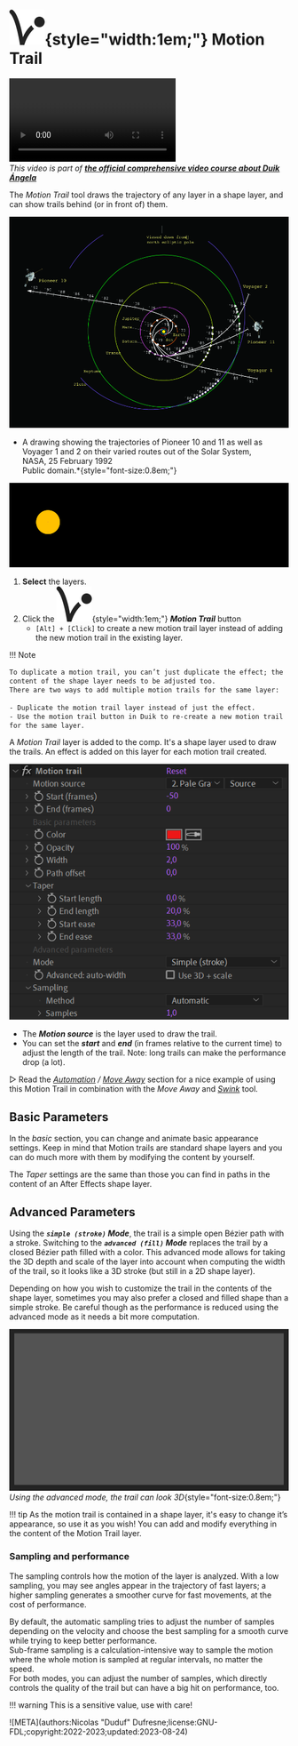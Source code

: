 # ![](../../img/duik/icons/motion_trail.svg){style="width:1em;"} Motion Trail

![RXLAB_VIDEO](https://rxlaboratory.org/wp-content/uploads/rx-videos/Duik17_F07_MoveAwayMotionTrail__EN_720.mp4)  
*This video is part of [__the official comprehensive video course about Duik Ángela__](https://rxlaboratory.org/product/the-official-comprehensive-video-course-about-duik-angela/)*

The *Motion Trail* tool draws the trajectory of any layer in a shape layer, and can show trails behind (or in front of) them.

![](../../img/illustration/A_drawing_showing_the_trajectories_of_Pioneer_10_and_11_as_well_as_Voyager_1_and_2_on_their_varied_routes_out_of_the_Solar_System.jpg)  
* A drawing showing the trajectories of Pioneer 10 and 11 as well as Voyager 1 and 2 on their varied routes out of the Solar System,  
NASA, 25 February 1992   
Public domain.*{style="font-size:0.8em;"}

![](../../img/examples/motion_trail.gif)

1. **Select** the layers.
2. Click the ![](../../img/duik/icons/motion_trail.svg){style="width:1em;"} ***Motion Trail*** button  
    - `[Alt] + [Click]` to create a new motion trail layer instead of adding the new motion trail in the existing layer.

!!! Note

    To duplicate a motion trail, you can’t just duplicate the effect; the content of the shape layer needs to be adjusted too.  
    There are two ways to add multiple motion trails for the same layer:

    - Duplicate the motion trail layer instead of just the effect.
    - Use the motion trail button in Duik to re-create a new motion trail for the same layer.


A *Motion Trail* layer is added to the comp. It's a shape layer used to draw the trails. An effect is added on this layer for each motion trail created.

![](../../img/duik/automation/motiontrail-effect.png)

- The ***Motion source*** is the layer used to draw the trail.
- You can set the ***start*** and ***end*** (in frames relative to the current time) to adjust the length of the trail. Note: long trails can make the performance drop (a lot).

▷ Read the *[Automation](index.md) / [Move Away](move-away.md)* section for a nice example of using this Motion Trail in combination with the *Move Away* and *[Swink](swink.md)* tool.

## Basic Parameters

In the *basic* section, you can change and animate basic appearance settings. Keep in mind that Motion trails are standard shape layers and you can do much more with them by modifying the content by yourself.

The *Taper* settings are the same than those you can find in paths in the content of an After Effects shape layer.

## Advanced Parameters

Using the ***`simple (stroke)` Mode***, the trail is a simple open Bézier path with a stroke. Switching to the ***`advanced (fill)` Mode*** replaces the trail by a closed Bézier path filled with a color. This advanced mode allows for taking the 3D depth and scale of the layer into account when computing the width of the trail, so it looks like a 3D stroke (but still in a 2D shape layer).

Depending on how you wish to customize the trail in the contents of the shape layer, sometimes you may also prefer a closed and filled shape than a simple stroke. Be careful though as the performance is reduced using the advanced mode as it needs a bit more computation.

![](../../img/examples/motiontrails2.gif)  
*Using the advanced mode, the trail can look 3D*{style="font-size:0.8em;"}

!!! tip
    As the motion trail is contained in a shape layer, it's easy to change it’s appearance, so use it as you wish! You can add and modify everything in the content of the Motion Trail layer.

### Sampling and performance

The sampling controls how the motion of the layer is analyzed. With a low sampling, you may see angles appear in the trajectory of fast layers; a higher sampling generates a smoother curve for fast movements, at the cost of performance.

By default, the automatic sampling tries to adjust the number of samples depending on the velocity and choose the best sampling for a smooth curve while trying to keep better performance.  
Sub-frame sampling is a calculation-intensive way to sample the motion where the whole motion is sampled at regular intervals, no matter the speed.  
For both modes, you can adjust the number of samples, which directly controls the quality of the trail but can have a big hit on performance, too.

!!! warning
    This is a sensitive value, use with care!


![META](authors:Nicolas "Duduf" Dufresne;license:GNU-FDL;copyright:2022-2023;updated:2023-08-24)

